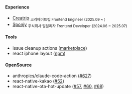 #### Experience

<ul>
  <li><a href="https://creatrip.com/en">Creatrip</a> <sub>크리에이트립 Frontend Engineer (2025.09 ~ )</sub></li>
  <li><a href="https://sponjy.com/">Sponjy</a> <sub>주식회사 말달리자 Frontend Developer (2024.06 ~ 2025.07)</sub></li>
</ul>

#### Tools

<ul>
  <li>issue cleanup actions (<a href="https://github.com/marketplace/actions/issue-cleanup">marketplace</a>)</li>
  <li>react iphone layout (<a href="https://www.npmjs.com/package/react-iphone-layout">npm</a>)</li>
</ul>

#### OpenSource

<ul>
  <li>anthropics/claude-code-action (<a href="https://github.com/anthropics/claude-code-action/pull/627">#627</a>)</li>
  <li>react-native-kakao (<a href="https://github.com/mym0404/react-native-kakao/pull/52">#52</a>)</li>
  <li>react-native-ota-hot-update (<a href="https://github.com/vantuan88291/react-native-ota-hot-update/pull/57">#57</a>, <a href="https://github.com/vantuan88291/react-native-ota-hot-update/pull/60">#60</a>, <a href="https://github.com/vantuan88291/react-native-ota-hot-update/pull/68">#68</a>)
</ul>
